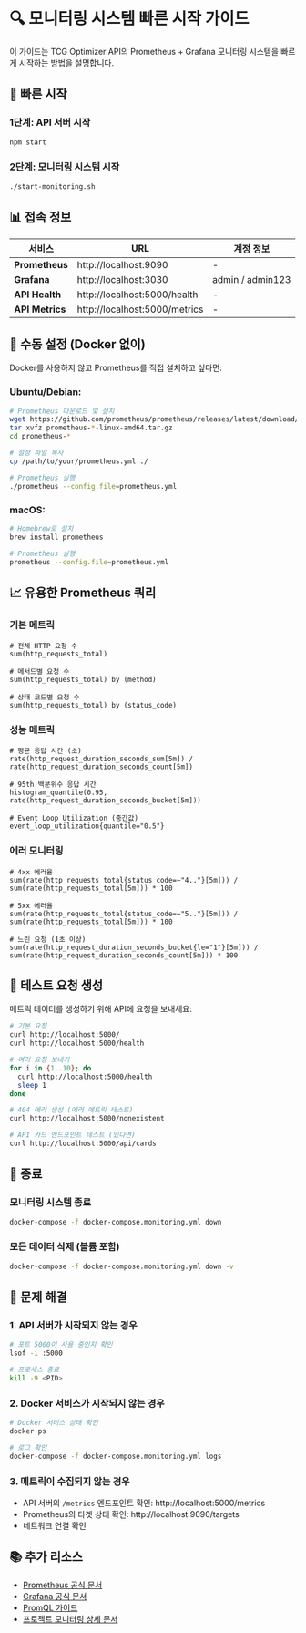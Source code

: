 # 🔍 모니터링 시스템 빠른 시작 가이드

이 가이드는 TCG Optimizer API의 Prometheus + Grafana 모니터링 시스템을 빠르게 시작하는 방법을 설명합니다.

## 🚀 빠른 시작

### 1단계: API 서버 시작
```bash
npm start
```

### 2단계: 모니터링 시스템 시작
```bash
./start-monitoring.sh
```

## 📊 접속 정보

| 서비스 | URL | 계정 정보 |
|--------|-----|-----------|
| **Prometheus** | http://localhost:9090 | - |
| **Grafana** | http://localhost:3030 | admin / admin123 |
| **API Health** | http://localhost:5000/health | - |
| **API Metrics** | http://localhost:5000/metrics | - |

## 🔧 수동 설정 (Docker 없이)

Docker를 사용하지 않고 Prometheus를 직접 설치하고 싶다면:

### Ubuntu/Debian:
```bash
# Prometheus 다운로드 및 설치
wget https://github.com/prometheus/prometheus/releases/latest/download/prometheus-*-linux-amd64.tar.gz
tar xvfz prometheus-*-linux-amd64.tar.gz
cd prometheus-*

# 설정 파일 복사
cp /path/to/your/prometheus.yml ./

# Prometheus 실행
./prometheus --config.file=prometheus.yml
```

### macOS:
```bash
# Homebrew로 설치
brew install prometheus

# Prometheus 실행
prometheus --config.file=prometheus.yml
```

## 📈 유용한 Prometheus 쿼리

### 기본 메트릭
```promql
# 전체 HTTP 요청 수
sum(http_requests_total)

# 메서드별 요청 수
sum(http_requests_total) by (method)

# 상태 코드별 요청 수
sum(http_requests_total) by (status_code)
```

### 성능 메트릭
```promql
# 평균 응답 시간 (초)
rate(http_request_duration_seconds_sum[5m]) / rate(http_request_duration_seconds_count[5m])

# 95th 백분위수 응답 시간
histogram_quantile(0.95, rate(http_request_duration_seconds_bucket[5m]))

# Event Loop Utilization (중간값)
event_loop_utilization{quantile="0.5"}
```

### 에러 모니터링
```promql
# 4xx 에러율
sum(rate(http_requests_total{status_code=~"4.."}[5m])) / sum(rate(http_requests_total[5m])) * 100

# 5xx 에러율
sum(rate(http_requests_total{status_code=~"5.."}[5m])) / sum(rate(http_requests_total[5m])) * 100

# 느린 요청 (1초 이상)
sum(rate(http_request_duration_seconds_bucket{le="1"}[5m])) / sum(rate(http_request_duration_seconds_count[5m])) * 100
```

## 🧪 테스트 요청 생성

메트릭 데이터를 생성하기 위해 API에 요청을 보내세요:

```bash
# 기본 요청
curl http://localhost:5000/
curl http://localhost:5000/health

# 여러 요청 보내기
for i in {1..10}; do
  curl http://localhost:5000/health
  sleep 1
done

# 404 에러 생성 (에러 메트릭 테스트)
curl http://localhost:5000/nonexistent

# API 카드 엔드포인트 테스트 (있다면)
curl http://localhost:5000/api/cards
```

## 🛑 종료

### 모니터링 시스템 종료
```bash
docker-compose -f docker-compose.monitoring.yml down
```

### 모든 데이터 삭제 (볼륨 포함)
```bash
docker-compose -f docker-compose.monitoring.yml down -v
```

## 🔧 문제 해결

### 1. API 서버가 시작되지 않는 경우
```bash
# 포트 5000이 사용 중인지 확인
lsof -i :5000

# 프로세스 종료
kill -9 <PID>
```

### 2. Docker 서비스가 시작되지 않는 경우
```bash
# Docker 서비스 상태 확인
docker ps

# 로그 확인
docker-compose -f docker-compose.monitoring.yml logs
```

### 3. 메트릭이 수집되지 않는 경우
- API 서버의 `/metrics` 엔드포인트 확인: http://localhost:5000/metrics
- Prometheus의 타겟 상태 확인: http://localhost:9090/targets
- 네트워크 연결 확인

## 📚 추가 리소스

- [Prometheus 공식 문서](https://prometheus.io/docs/)
- [Grafana 공식 문서](https://grafana.com/docs/)
- [PromQL 가이드](https://prometheus.io/docs/prometheus/latest/querying/basics/)
- [프로젝트 모니터링 상세 문서](docs/monitoring.md) 
